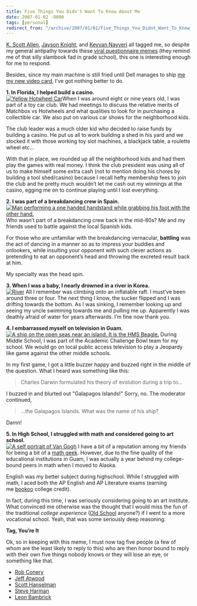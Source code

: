 ```yaml
---
title: Five Things You Didn't Want To Know About Me
date: 2007-01-02 -0800
tags: [personal]
redirect_from: "/archive/2007/01/01/Five_Things_You_Didnt_Want_To_Know_About_Me.aspx/"
---
```


[K. Scott
Allen](http://odetocode.com/Blogs/scott/archive/2006/12/30/9637.aspx "5 Things You Don’t Know About Scott"),
[Jayson
Knight](http://jaysonknight.com/blog/archive/2006/12/29/five-or-so-things-you-didn-t-know-about-me.aspx "5 Things You Don’t Know About Jayson Knight’s"),
and [Keyvan
Nayyeri](http://nayyeri.net/archive/2007/01/01/five-things-you-didn-t-know-about-me.aspx "Five Things You Don’t Know About Keyvan")
all tagged me, so despite my general antipathy towards these [viral
questionnaire
memes](https://haacked.com/archive/2005/05/18/Blogging-Three-Questions.aspx "A meme I participated in")
(they remind me of that silly slambook fad in grade school), this one is
interesting enough for me to respond.

Besides, since my main machine is still fried until Dell manages to ship
[me my new video
card](https://haacked.com/archive/2006/12/25/Merry_Christmas.aspx "My video card woes."),
I’ve got nothing better to do.

**1. In Florida, I helped build a casino.**\
[![Yellow Hotwheel
Car](https://haacked.com/images/haacked_com/WindowsLiveWriter/FiveThingsYouDidntWantToKnowAboutMe_13444/141012_hot_wheels_thumb%5B1%5D.jpg)](https://haacked.com/images/haacked_com/WindowsLiveWriter/FiveThingsYouDidntWantToKnowAboutMe_13444/141012_hot_wheels%5B3%5D.jpg)When
I was around eight or nine years old, I was part of a toy car club. We
had meetings to discuss the relative merits of Matchbox vs Hotwheels and
what qualities to look for in purchasing a collectible car. We also put
on various car shows for the neighborhood kids.

The club leader was a much older kid who decided to raise funds by
building a casino. He put us all to work building a shed in his yard and
we stocked it with those working toy slot machines, a blackjack table, a
roulette wheel etc...

With that in place, we rounded up all the neighborhood kids and had them
play the games with real money. I think the club president was using all
of us to make himself some extra cash (not to mention doing his chores
by building a tool shed/casino) because I recall hefty membership fees
to join the club and he pretty much wouldn’t let me cash out my winnings
at the casino, egging me on to continue playing until I lost everything.

**2. I was part of a breakdancing crew in Spain.**\
[![Man performing a one handed handstand while grabbing his foot with
the other
hand.](https://haacked.com/images/haacked_com/WindowsLiveWriter/FiveThingsYouDidntWantToKnowAboutMe_13444/662393_rewind_thumb%5B1%5D.jpg)](https://haacked.com/images/haacked_com/WindowsLiveWriter/FiveThingsYouDidntWantToKnowAboutMe_13444/662393_rewind%5B3%5D.jpg)
Who wasn’t part of a breakdancing crew back in the mid-80s? Me and my
friends used to battle against the local Spanish kids.

For those who are unfamiliar with the breakdancing vernacular,
**battling** was the act of dancing in a manner so as to impress your
buddies and onlookers, while insulting your opponent with such clever
actions as pretending to eat an opponent’s head and throwing the
excreted result back at him.

My specialty was the head spin.

**3. When I was a baby, I nearly drowned in a river in Korea.**\
[![River](https://haacked.com/images/haacked_com/WindowsLiveWriter/FiveThingsYouDidntWantToKnowAboutMe_13444/690176_water_rafting_thumb%5B1%5D.jpg)](https://haacked.com/images/haacked_com/WindowsLiveWriter/FiveThingsYouDidntWantToKnowAboutMe_13444/690176_water_rafting%5B3%5D.jpg)
All I remember was climbing onto an inflatable raft. I must’ve been
around three or four. The next thing I know, the sucker flipped and I
was drifting towards the bottom. As I was sinking, I remember looking up
and seeing my uncle swimming towards me and pulling me up. Apparently I
was deathly afraid of water for years afterwards. I’m fine now thank
you.

**4. I embarrassed myself on television in Guam.**\
[![A ship on the open seas near an island. It is the HMS
Beagle.](https://haacked.com/images/haacked_com/WindowsLiveWriter/FiveThingsYouDidntWantToKnowAboutMe_13444/05458_400_thumb%5B1%5D.jpg)](https://haacked.com/images/haacked_com/WindowsLiveWriter/FiveThingsYouDidntWantToKnowAboutMe_13444/05458_400%5B3%5D.jpg)
During Middle School, I was part of the Academic Challenge Bowl team for
my school. We would go on local public access television to play a
Jeopardy like game against the other middle schools.

In my first game, I got a little buzzer happy and buzzed right in the
middle of the question. What I heard was something like this:

> Charles Darwin formulated his theory of evolution during a trip to...

I buzzed in and blurted out "Galapagos Islands!" Sorry, no. The
moderator continued,

> ...the Galapagos Islands. What was the name of his ship?

Damn!

**5. In High School, I struggled with math and considered going to art
school.**\
[![A self portrait of Van
Gogh](https://haacked.com/images/haacked_com/WindowsLiveWriter/FiveThingsYouDidntWantToKnowAboutMe_13444/vangogh_picture_thumb%5B1%5D.jpg)](https://haacked.com/images/haacked_com/WindowsLiveWriter/FiveThingsYouDidntWantToKnowAboutMe_13444/vangogh_picture%5B3%5D.jpg)
I have a bit of a reputation among my friends for being a bit of a [math
geek](https://haacked.com/archive/2005/10/20/Patterns-In-Number-Sequences.aspx "Patterns In Number Sequences").
However, due to the fine quality of the educational institutions in
Guam, I was actually a year behind my college-bound peers in math when I
moved to Alaska.

English was my better subject during highschool. While I struggled with
math, I aced both the AP English and AP Literature exams (earning
me [bookoo](http://www.urbandictionary.com/define.php?term=bookoo "Definition of Bookoo - An abundance")
college credit).

In fact, during this time, I was seriously considering going to an art
institute. What convinced me otherwise was the thought that I would miss
the fun of the traditional *college experience* ([Old
School](https://haacked.com/archive/2006/12/25/Merry_Christmas.aspx "Old School on the Internet Movie Database") anyone?)
if I went to a more vocational school. Yeah, that was some seriously
deep reasoning.

**Tag, You’re It**

Ok, so in keeping with this meme, I must now tag five people (a few of
whom are the least likely to reply to this) who are then honor bound to
reply with their own five things nobody knows or they will lose an eye,
or something like that.

-   [Rob Conery](http://www.wekeroad.com/blogs/ "Rob Conery’s Blog")
-   [Jeff
    Atwood](http://www.codinghorror.com/blog/ "Jeff Atwood’s Blog")
-   [Scott
    Hanselman](http://hanselman.com/blog/ "Scott Hanselman’s Blog")
-   [Steve Harman](http://stevenharman.net/ "Steve Harman's Blog")
-   [Leon Bambrick](http://secretgeek.net/ "Leon Bambrick's Blog")


